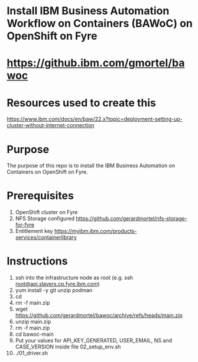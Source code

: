 # Install IBM Business Automation Workflow on Containers (BAWoC) on OpenShift on Fyre
# https://github.ibm.com/gmortel/bawoc

# Resources used to create this
https://www.ibm.com/docs/en/baw/22.x?topic=deployment-setting-up-cluster-without-internet-connection

# Purpose
The purpose of this repo is to install the IBM Business Automation on Containers on OpenShift on Fyre.

# Prerequisites
1. OpenShift cluster on Fyre
2. NFS Storage configured https://github.com/gerardmortel/nfs-storage-for-fyre
3. Entitlement key https://myibm.ibm.com/products-services/containerlibrary

# Instructions
1. ssh into the infrastructure node as root (e.g. ssh root@api.slavers.cp.fyre.ibm.com)
2. yum install -y git unzip podman
3. cd
4. rm -f main.zip
5. wget https://github.com/gerardmortel/bawoc/archive/refs/heads/main.zip
6. unzip main.zip
7. rm -f main.zip
8. cd bawoc-main
9. Put your values for API_KEY_GENERATED, USER_EMAIL, NS and CASE_VERSION inside file 02_setup_env.sh
10. ./01_driver.sh
